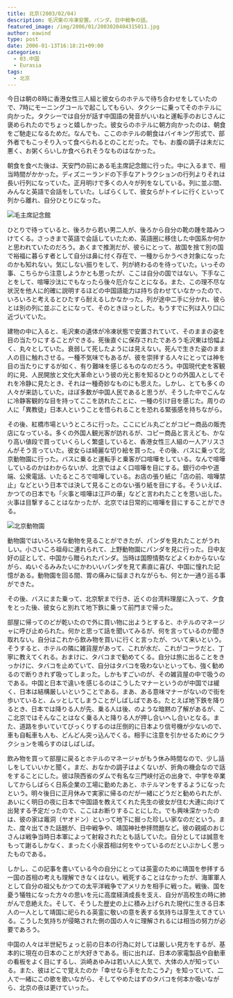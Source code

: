 ```yaml
---
title: 北京(2003/02/04)
description: 毛沢東の冷凍安置。パンダ。日中戦争の話。
featured_image: /img/2006/01/2003020404315011.jpg
author: eawind
type: post
date: 2006-01-13T16:18:21+09:00
categories:
  - 03.中国
  - Eurasia
tags:
  - 北京
---
```

今日は朝の8時に香港女性三人組と彼女らのホテルで待ち合わせをしていたので、7時にモーニングコールで起こしてもらい、タクシーに乗ってそのホテルに向かった。タクシーでは自分が話す中国語の発音がいいねと運転手のおじさんに褒められたのでちょっと嬉しかった。彼女らのホテルに朝方向かったのは、朝食をご馳走になるためだ。なんでも、ここのホテルの朝食はバイキング形式で、部外者でもこっそり入って食べられるとのことだった。でも、お腹の調子は未だに悪く、お粥くらいしか食べられそうなものはなかった。

朝食を食べた後は、天安門の前にある毛主席記念館に行った。中に入るまで、相当時間がかかった。ディズニーランドの下手なアトラクションの行列よりそれは長い行列になっていた。正月明けで多くの人々が列をなしている。列に並ぶ間、みんなと英語で会話をしていた。しばらくして、彼女らがトイレに行くといって列から離れ、自分ひとりになった。

![毛主席記念館](/img/2006/01/2003020404315011.jpg)

ひとりで待っていると、後ろから若い男二人が、後ろから自分の靴の踵を踏みつけてくる。さっきまで英語で会話していたため、英語圏に移住した中国系か何かと思われていたのだろう。あくまで推測だが、彼らにとって、故国を捨て別の国で裕福に暮らす者として自分は鼻に付く存在で、一種からかうべき対象になったのかも知れない。気にしない振りをして、列が終わるのを待っていた。いっその事、こちらから注意しようかとも思ったが、ここは自分の国ではない。下手なことをして、喧嘩沙汰にでもなったら後々厄介なことになる。また、この理不尽な状況を他人に的確に説明するほどの中国語能力は持ち合わせていなかったので、いろいろと考えるとひたすら耐えるしかなかった。列が途中二手に分かれ、彼らとは別の列に並ぶことになって、そのときほっとした。もうすでに列は入り口に近づいていた。

建物の中に入ると、毛沢東の遺体が冷凍状態で安置されていて、そのままの姿を目の当たりにすることができる。死後直ぐに保存されたであろう毛沢東は恰幅よく、丸々としていた。衰弱して死したようには見えない。死んで生きた姿のまま人の目に触れさせる。一種不気味でもあるが、彼を崇拝する人々にとっては神を目の当たりにするが如く、有り難味を感じるものなのだろう。中国現代史を客観的に見、人民開放と文化大革命という彼の光と影を知るひとりの外国人としてそれを冷静に見たとき、それは一種奇妙なものにも思えた。しかし、とても多くの人々が来訪していた。ほぼ多数が中国人民であると思うが、そうした中でこんなに冷静客観的な目を持ってここを訪れたことに、一種の引け目を感じた。周りの人に「異教徒」日本人ということを悟られることを恐れる緊張感を持ちながら。

その後、紅橋市場というところに行った。ここにビル丸ごとがコピー商品の販売店になっている。多くの外国人観光客が訪れるが、コピー商品と言えども、かなり高い値段で買っていくらしく繁盛していると、香港女性三人組の一人アリスさんがそう言っていた。彼女らは綺麗な切り絵を買った。その後、バスに乗って北京動物園に行った。バスに乗ると運転手と乗客が口喧嘩をしている。なんで喧嘩しているのかはわからないが、北京ではよく口喧嘩を目にする。銀行の中や道端、公衆電話、いたるところで喧嘩している。お店の張り紙に「店の前、喧嘩禁止」などという日本では決して見ることのない張り紙を目にする。そういえば、かつての日本でも「火事と喧嘩は江戸の華」などと言われたことを思い出した。火事は目撃することはなかったが、北京では日常的に喧嘩を目にすることができる。

![北京動物園](/img/2006/01/2003020410510211.jpg)

動物園ではいろいろな動物を見ることができたが、パンダを見れたことがうれしい。小さいころ祖母に連れられて、上野動物園にパンダを見に行った。日中友好の証として、中国から贈られたパンダ。当時は国際情勢などよくわからないながら、ぬいぐるみみたいにかわいいパンダを見て素直に喜び、中国に憧れた記憶がある。動物園を回る間、胃の痛みに悩まされながらも、何とか一通り巡る事ができた。

その後、バスにまた乗って、北京駅まで行き、近くの台湾料理屋に入って、夕食をとった後、彼女らと別れて地下鉄に乗って前門まで帰った。

部屋に帰ってのどが乾いたので外に買い物に出ようとすると、ホテルのマネージャに呼び止められた。何かと思って話を聞いてみるが、何を言っているのか聞き取れない。自分はこれから飲み物を買いに行くと言ったが、ついて来いという。そうすると、ホテルの隣に雑貨屋があって、これが水だ、これがコーラだと、丁寧に教えてくれる。おまけに、タバコまで勧めてくる。自分は旅に出ることをきっかけに、タバコを止めていて、自分はタバコを吸わないといっても、強く勧めるので断りきれず吸ってしまった。しかもすごいのが、その雑貨屋の中で吸うのである。中国と日本で違いを感じるのはこうしたマナーというのが中国では緩く、日本は結構厳しいということである。まあ、ある意味マナーがないので街を歩いていると、ムッとしてしまうことがしばしばである。たとえば地下鉄を降りるとき、日本では降りる人が先、乗る人は後、のような暗黙の了解があるが、ここ北京ではそんなことはなく乗る人と降りる人が押し合いへし合いとなる。また、道路を歩いていてびっくりするのは圧倒的に日本より信号機が少ないので、車も自転車も人も、どんどん突っ込んでくる。相手に注意を引かせるためにクラクションを鳴らすのはしばしば。

飲み物を買って部屋に戻るとホテルのマネージャがもう休み時間なので、少し話しをしていいかと聞く。まだ、おなかの調子はよくないが、折角の機会なので話をすることにした。彼は陝西省のダムで有名な三門峡付近の出身で、中学を卒業してからしばらく日系企業の工場に勤めたあと、ホテルマンをするようになったという。明々後日に正月休みで実家に帰るのだが一緒にどうだと勧められたが、あいにく明日の夜に日本で中国語を教えてくれた先生の彼女が住む大連に向けて出発する予定だったので、ここはお断りすることにした。でも興味深かったのは、彼の家は竈洞（ヤオドン）といって地下に掘った珍しい家なのだという。また、度々出てきた話題が、日中戦争や、靖国神社参拝問題など。彼の親戚のおじさんは戦争当時日本軍によって射殺されたとも話していた。自分としては誠意をもって謝るしかなく、まったく小泉首相は何をやっているのだといぶかしく思ったものである。

しかし、この記事を書いている今の自分にとっては英霊のために靖国を参拝する一国の首相の考えも理解できなくはない。戦死することはなかったが、海軍軍人として自分の祖父もかつての太平洋戦争でアメリカを相手に戦った。戦後、国を憂う犠牲になった方々の思いを元に高度経済成長を支え、自分が高校生の時に肺がんで息絶えた。そして、そうした歴史の上に積み上げられた現代に生きる日本人の一人として靖国に祀られる英霊に敬いの意を表する気持ちは芽生えてきている。こうした気持ちが侵略された側の国の人々に理解されるには相当の努力が必要であろう。

中国の人々は半世紀ちょっと前の日本の行為に対しては厳しい見方をするが、基本的に現在の日本のことが大好きである。街に出れば、日本の家電製品や自動車の看板をよく目にするし、浜崎あゆみは若い人に人気で、大体の人が知っている。また、彼はどこで覚えたのか「幸せなら手をたたこう♪」を知っていて、二人で一緒にこの歌を歌いながら、そしてやめたはずのタバコを何本か吸いながら、北京の夜は更けていった。
